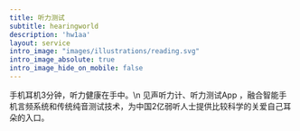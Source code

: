 ```yaml
---
title: 听力测试
subtitle: hearingworld
description: 'hw1aa'
layout: service
intro_image: "images/illustrations/reading.svg"
intro_image_absolute: true
intro_image_hide_on_mobile: false
---
```


手机耳机3分钟，听力健康在手中。\n
见声听力计、听力测试App ，融合智能手机言频系统和传统纯音测试技术，为中国2亿弱听人士提供比较科学的关爱自己耳朵的入口。
